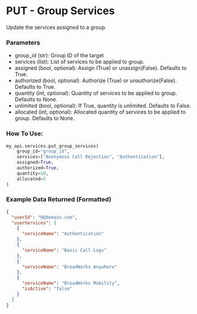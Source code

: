 # PUT - Group Services

Update the services assigned to a group.

### Parameters

*   group\_id (str): Group ID of the target
*   services (list): List of services to be applied to group.
*   assigned (bool, optional): Assign (True) or unassign(False). Defaults to True.
*   authorized (bool, optional): Authorize (True) or unauthorize(False). Defaults to True.
*   quantity (int, optional): Quantity of services to be applied to group. Defaults to None.
*   unlimited (bool, optional): If True, quantity is unlimited. Defaults to False.
*   allocated (int, optional): Allocated quantity of services to be applied to group. Defaults to None.

### How To Use:

```python
my_api.services.put_group_services(
    group_id="group_id",
    services=["Anonymous Call Rejection", "Authentication"],
    assigned=True,
    authorized=True,
    quantity=10,
    allocated=5
)
```

### Example Data Returned (Formatted)

```json
{
  "userId": "0@domain.com",
  "userServices": [
    {
      "serviceName": "Authentication"
    },
    {
      "serviceName": "Basic Call Logs"
    },
    {
      "serviceName": "BroadWorks Anywhere"
    },
    {
      "serviceName": "BroadWorks Mobility",
      "isActive": "false"
    }
  ]
}
```
